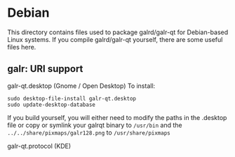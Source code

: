 
Debian
====================
This directory contains files used to package galrd/galr-qt
for Debian-based Linux systems. If you compile galrd/galr-qt yourself, there are some useful files here.

## galr: URI support ##


galr-qt.desktop  (Gnome / Open Desktop)
To install:

	sudo desktop-file-install galr-qt.desktop
	sudo update-desktop-database

If you build yourself, you will either need to modify the paths in
the .desktop file or copy or symlink your galrqt binary to `/usr/bin`
and the `../../share/pixmaps/galr128.png` to `/usr/share/pixmaps`

galr-qt.protocol (KDE)

